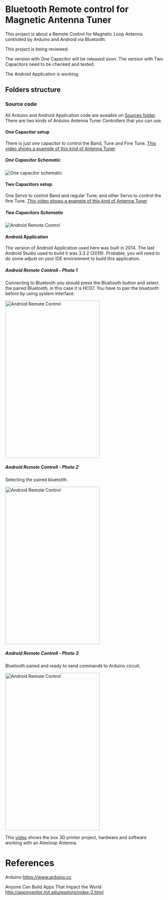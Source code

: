 # Bluetooth Remote control for Magnetic Antenna Tuner 

This project is about a Remote Control for Magnetic Loop Antenna controlled by Arduino and Android via Bluetooth.

This project is being reviewed. 

The version with One Capacitor will be released soon.
The version with Two Capacitors need to be checked and tested.  

The Android Application is working.

## Folders structure

### Source code


All Arduino and Android Application code are avaiable on [Sources folder](https://github.com/pu2clr/Magnetic_Loop_Antenna_Tuner/tree/master/Sources). There are two kinds of Arduino Antenna Tuner Controllers that you can use.

#### One Capacitor setup

There is just one capacitor to control the Band, Tune and Fine Tune. [This video shows a example of this kind of Antenna Tuner](https://youtu.be/PbnP8gIDb78)

##### One Capacitor Schematic 

<img src="https://github.com/pu2clr/Magnetic_Loop_Antenna_Tuner/blob/master/schematic/minimalist_schematic.png" alt="One capacitor schematic" >


#### Two Capacitors setup

One Servo to control Band and regular Tune; and other Servo to control the fine Tune. [This video shows a example of this kind of Antenna Tuner](https://youtu.be/w_jXJsiMKIk)

##### Two Capacitors Schematic 


<img src="https://github.com/pu2clr/Magnetic_Loop_Antenna_Tuner/blob/master/schematic/two_capacitor.png" alt="Android Remote Control">


#### Android Application 

The version of Android Application used here was built in 2014. The last Android Studio used to build it was 3.3.2 (2019). Probable, you will need to do some adjust on your IDE environment to build this application.

##### Android Remote Controll - Photo 1

Connecting to Bluetooth you should press the Bluetooth button and select the paired Bluetooth, in this case it is HC07.  You have to pair the bluetooth before by using system interface. 

<img src="https://github.com/pu2clr/Magnetic_Loop_Antenna_Tuner/blob/master/images/AndroidApp_Remote_COntrol_01.png" alt="Android Remote Control"  height="500" width="300" class="center" >


##### Android Remote Controll - Photo 2

Selecting the paired bluetotth. 

<img src="https://github.com/pu2clr/Magnetic_Loop_Antenna_Tuner/blob/master/images/AndroidApp_Remote_COntrol_02.png" alt="Android Remote Control" height="500" width="300" class="center">


##### Android Remote Controll - Photo 3

Bluetooth paired and ready to send commands to Arduino circuit.

<img src="https://github.com/pu2clr/Magnetic_Loop_Antenna_Tuner/blob/master/images/AndroidApp_Remote_COntrol_03.png" alt="Android Remote Control" height="500" width="300" class="center">



This [video](https://youtu.be/OKky8gmOWz8) shows the box 3D printer project, hardware and software working with an Alexloop Antenna.  




# References

Arduino
https://www.arduino.cc

Anyone Can Build Apps That Impact the World
http://appinventor.mit.edu/explore/index-2.html



